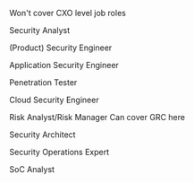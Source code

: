 
Won't cover CXO level job roles

Security Analyst

(Product) Security Engineer

Application Security Engineer

Penetration Tester

Cloud Security Engineer

Risk Analyst/Risk Manager
Can cover GRC here

Security Architect

Security Operations Expert

SoC Analyst